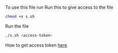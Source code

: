 To use this file run
Run this to give access to the file 
```bash
chmod +x s.sh
```
Run the file

```bash
./s.sh <access-token>

```
How to get access token 
[here](https://docs.github.com/en/authentication/keeping-your-account-and-data-secure/creating-a-personal-access-token)
